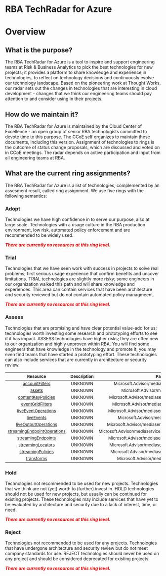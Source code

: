 
RBA TechRadar for Azure
=======================

# Overview

## What is the purpose?


The RBA TechRadar for Azure is a tool to inspire and support engineering teams at Risk & Business Analytics to pick the best technologies for new projects; it provides a platform to share knowledge and experience in technologies, to reflect on technology decisions and continuously evolve our technology landscape.  Based on the pioneering work at Thought Works, our radar sets out the changes in technologies that are interesting in cloud development - changes that we think our engineering teams should pay attention to and consider using in their projects.
## How do we maintain it?


The RBA TechRadar for Azure is maintained by the Cloud Center of Excellence - an open group of senior RBA technologists committed to devote time to this purpose.  The CCoE self organizes to maintain these documents, including this version.  Assignment of technologies to rings is the outcome of status change proposals, which are discussed and voted on in CCoE meetings.  The radar depends on active participation and input from all engineering teams at RBA.
## What are the current ring assignments?


The RBA TechRadar for Azure is a list of technologies, complemented by an assesment result, called ring assignment.  We use five rings with the following semantics:
### Adopt


Technologies we have high confidence in to serve our purpose, also at large scale.  Technologies with a usage culture in the RBA production environment, low risk, automated policy enforcement and are recommended to be widely used.  
  
***<font color="red"> There are currently no resources at this ring level. </font>***
### Trial


Technologies that we have seen work with success in projects to solve real problems;  first serious usage experience that confirm benefits and uncover limitations.  TRIAL technologies are slightly more risky; some engineers in our organization walked this path and will share knowledge and experiences.  This area can contain services that have been architecture and security reviewed but do not contain automated policy managmeent.  
  
***<font color="red"> There are currently no resources at this ring level. </font>***
### Assess


Technologies that are promising and have clear potential value-add for us; technologies worth investing some research and prototyping efforts to see if it has impact.  ASSESS technologies have higher risks;  they are often new to our organization and highly unproven within RBA.  You will find some engineers that have knowledge in the technology and promote it, you may even find teams that have started a prototyping effort.  These technologies can also include services that are currently in architecture or security review.  

|<sub>Resource</sub>|<sub>Description</sub>|<sub>Path</sub>|<sub>Status</sub>|
| :---: | :---: | :---: | :---: |
|<sub>[accountFilters](https://github.com/openrba/python-azure-techradar/tree/master/Microsoft.Advisor/mediaservices/accountFilters)</sub>|<sub>UNKNOWN</sub>|<sub>Microsoft.Advisor/mediaservices/accountFilters</sub>|<sub>ASSESS</sub>|
|<sub>[assets](https://github.com/openrba/python-azure-techradar/tree/master/Microsoft.Advisor/mediaservices/assets)</sub>|<sub>UNKNOWN</sub>|<sub>Microsoft.Advisor/mediaservices/assets</sub>|<sub>ASSESS</sub>|
|<sub>[contentKeyPolicies](https://github.com/openrba/python-azure-techradar/tree/master/Microsoft.Advisor/mediaservices/contentKeyPolicies)</sub>|<sub>UNKNOWN</sub>|<sub>Microsoft.Advisor/mediaservices/contentKeyPolicies</sub>|<sub>ASSESS</sub>|
|<sub>[eventGridFilters](https://github.com/openrba/python-azure-techradar/tree/master/Microsoft.Advisor/mediaservices/eventGridFilters)</sub>|<sub>UNKNOWN</sub>|<sub>Microsoft.Advisor/mediaservices/eventGridFilters</sub>|<sub>ASSESS</sub>|
|<sub>[liveEventOperations](https://github.com/openrba/python-azure-techradar/tree/master/Microsoft.Advisor/mediaservices/liveEventOperations)</sub>|<sub>UNKNOWN</sub>|<sub>Microsoft.Advisor/mediaservices/liveEventOperations</sub>|<sub>ASSESS</sub>|
|<sub>[liveEvents](https://github.com/openrba/python-azure-techradar/tree/master/Microsoft.Advisor/mediaservices/liveEvents)</sub>|<sub>UNKNOWN</sub>|<sub>Microsoft.Advisor/mediaservices/liveEvents</sub>|<sub>ASSESS</sub>|
|<sub>[liveOutputOperations](https://github.com/openrba/python-azure-techradar/tree/master/Microsoft.Advisor/mediaservices/liveOutputOperations)</sub>|<sub>UNKNOWN</sub>|<sub>Microsoft.Advisor/mediaservices/liveOutputOperations</sub>|<sub>ASSESS</sub>|
|<sub>[streamingEndpointOperations](https://github.com/openrba/python-azure-techradar/tree/master/Microsoft.Advisor/mediaservices/streamingEndpointOperations)</sub>|<sub>UNKNOWN</sub>|<sub>Microsoft.Advisor/mediaservices/streamingEndpointOperations</sub>|<sub>ASSESS</sub>|
|<sub>[streamingEndpoints](https://github.com/openrba/python-azure-techradar/tree/master/Microsoft.Advisor/mediaservices/streamingEndpoints)</sub>|<sub>UNKNOWN</sub>|<sub>Microsoft.Advisor/mediaservices/streamingEndpoints</sub>|<sub>ASSESS</sub>|
|<sub>[streamingLocators](https://github.com/openrba/python-azure-techradar/tree/master/Microsoft.Advisor/mediaservices/streamingLocators)</sub>|<sub>UNKNOWN</sub>|<sub>Microsoft.Advisor/mediaservices/streamingLocators</sub>|<sub>ASSESS</sub>|
|<sub>[streamingPolicies](https://github.com/openrba/python-azure-techradar/tree/master/Microsoft.Advisor/mediaservices/streamingPolicies)</sub>|<sub>UNKNOWN</sub>|<sub>Microsoft.Advisor/mediaservices/streamingPolicies</sub>|<sub>ASSESS</sub>|
|<sub>[transforms](https://github.com/openrba/python-azure-techradar/tree/master/Microsoft.Advisor/mediaservices/transforms)</sub>|<sub>UNKNOWN</sub>|<sub>Microsoft.Advisor/mediaservices/transforms</sub>|<sub>ASSESS</sub>|

### Hold


Technologies not recommended to be used for new projects. Technologies that we think are not (yet) worth to (further) invest in.  HOLD technologies should not be used for new projects, but usually can be continued for existing projects.  These technologies may include services that have yet to be evaluated by architecture and security due to a lack of interest, time, or need.  
  
***<font color="red"> There are currently no resources at this ring level. </font>***
### Reject


Technologies not recommended to be used for any projects. Technologies that have undergone architecture and security review but do not meet company standards for use.  REJECT technologies should never be used on any project and should be considered deprecated for existing projects.  
  
***<font color="red"> There are currently no resources at this ring level. </font>***